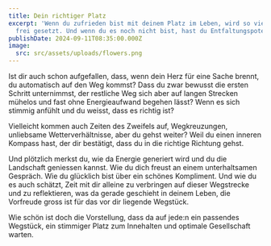 ```yaml
---
title: Dein richtiger Platz
excerpt: 'Wenn du zufrieden bist mit deinem Platz im Leben, wird so viel Kraft
  frei gesetzt. Und wenn du es noch nicht bist, hast du Entfaltungspotential. '
publishDate: 2024-09-11T08:35:00.000Z
image:
  src: src/assets/uploads/flowers.png
---
```


Ist dir auch schon aufgefallen, dass, wenn dein Herz für eine Sache brennt, du automatisch auf den Weg kommst? Dass du zwar bewusst die ersten Schritt unternimmst, der restliche Weg sich aber auf langen Strecken mühelos und fast ohne Energieaufwand begehen lässt? Wenn es sich stimmig anfühlt und du weisst, dass es richtig ist?

Vielleicht kommen auch Zeiten des Zweifels auf, Wegkreuzungen, unliebsame Wetterverhältnisse, aber du gehst weiter? Weil du einen inneren Kompass hast, der dir bestätigt, dass du in die richtige Richtung gehst.

Und plötzlich merkst du, wie da Energie generiert wird und du die Landschaft geniessen kannst. Wie du dich freust an einem unterhaltsamen Gespräch. Wie du glücklich bist über ein schönes Kompliment. Und wie du es auch schätzt, Zeit mit dir alleine zu verbringen auf dieser Wegstrecke und zu reflektieren, was da gerade geschieht in deinem Leben, die Vorfreude gross ist für das vor dir liegende Wegstück.

Wie schön ist doch die Vorstellung, dass da auf jede:n ein passendes Wegstück, ein stimmiger Platz zum Innehalten und optimale Gesellschaft warten.
